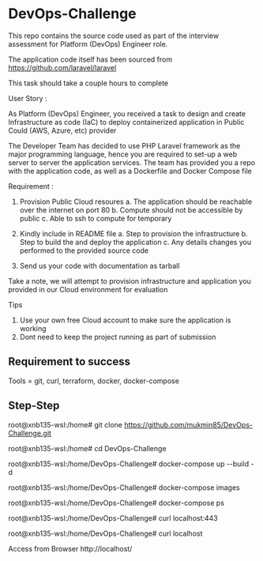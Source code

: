# DevOps-Challenge
This repo contains the source code used as part of the interview assessment for Platform (DevOps) Engineer role.

The application code itself has been sourced from https://github.com/laravel/laravel

This task should take a couple hours to complete

User Story :

As Platform (DevOps) Engineer, you received a task to design and create Infrastructure as code (IaC) to deploy containerized application in Public Could (AWS, Azure, etc) provider

The Developer Team has decided to use PHP Laravel framework as the major programming language, hence you are required to set-up a web server to server the application services. The team has provided you a repo with the application code, as well as a Dockerfile and Docker Compose file

Requirement :

1. Provision Public Cloud resoures
a. The application should be reachable over the internet on port 80
b. Compute should not be accessible by public
c. Able to ssh to compute for temporary

2. Kindly include in README file
a. Step to provision the infrastructure
b. Step to build the and deploy the application
c. Any details changes you performed to the provided source code

3. Send us your code with documentation as tarball

Take a note, we will attempt to provision infrastructure and application you provided in our Cloud environment for evaluation

Tips
1. Use your own free Cloud account to make sure the application is working
2. Dont need to keep the project running as part of submission

## Requirement to success

Tools = git, curl, terraform, docker, docker-compose

## Step-Step

root@xnb135-wsl:/home# git clone https://github.com/mukmin85/DevOps-Challenge.git

root@xnb135-wsl:/home# cd DevOps-Challenge

root@xnb135-wsl:/home/DevOps-Challenge# docker-compose up --build -d

root@xnb135-wsl:/home/DevOps-Challenge# docker-compose images

root@xnb135-wsl:/home/DevOps-Challenge# docker-compose ps

root@xnb135-wsl:/home/DevOps-Challenge# curl localhost:443

root@xnb135-wsl:/home/DevOps-Challenge# curl localhost

Access from Browser http://localhost/
